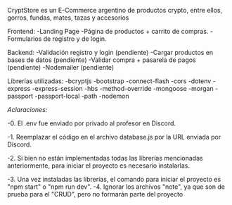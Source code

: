 CryptStore es un E-Commerce argentino de productos crypto, entre ellos, gorros, fundas, mates, tazas y accesorios

Frontend: -Landing Page -Página de productos + carrito de compras. -Formularios de registro y de login.

Backend: -Validación registro y login (pendiente) -Cargar productos en bases de datos (pendiente) -Validar compra + pasarela de pagos (pendiente) -Nodemailer (pendiente)

Librerías utilizadas: -bcryptjs -bootstrap -connect-flash -cors -dotenv -express -express-session -hbs -method-override -mongoose -morgan -passport -passport-local -path -nodemon

*Aclaraciones:*

-0. El .env fue enviado por privado al profesor en Discord.

-1. Reemplazar el código en el archivo database.js por la URL enviada por Discord.

-2. Si bien no están implementadas todas las librerías mencionadas anteriormente, para iniciar el proyecto es necesario instalarlas.

-3. Una vez instaladas las librerías, el comando para iniciar el proyecto es "npm start" o "npm run dev".
-4. Ignorar los archivos "note", ya que son de prueba para el "CRUD", pero no formarán parte del proyecto
